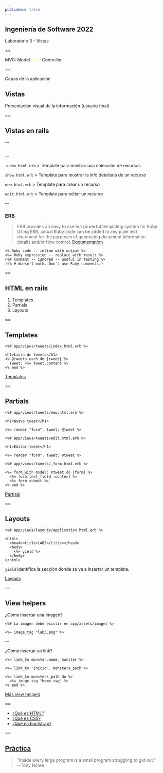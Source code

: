 ```yaml
---
published: false
---
```


## Ingeniería de Software 2022
Laboratorio 3 - Vistas

==

MVC: Model <span style="color: #efa">View</span> Controller

==

Capas de la aplicación

## Vistas
Presentación visual de la información (usuario final)

==

## Vistas en rails

--

<img data-src="../assets/views-folder.png" class="r-stretch">

--

<span class="">`index.html.erb` > Template para mostrar una colección de recursos</span>

<span class="fragment">`show.html.erb` > Template para mostrar la info detallada de un recurso</span>

<span class="fragment">`new.html.erb` > Template para crear un recurso</span>

<span class="fragment">`edit.html.erb` > Template para editar un recurso</span>

--

### ERB

> ERB provides an easy to use but powerful templating system for Ruby. Using ERB, actual Ruby code can be added to any plain text document for the purposes of generating document information details and/or flow control. [Documentation](https://rubyapi.org/3.1/o/erb)

```erb
<% Ruby code -- inline with output %>
<%= Ruby expression -- replace with result %>
<%# comment -- ignored -- useful in testing %>
(<% # doesn't work. Don't use Ruby comments.)
```

==

## HTML en rails

1. Templates
1. Partials
1. Layouts

==

## Templates

```erb
<%# app/views/tweets/index.html.erb %>

<h1>Lista de tweets</h1>
<% @tweets.each do |tweet| %>
  Tweet: <%= tweet.content %>
<% end %>
```

[Templates](https://guides.rubyonrails.org/action_view_overview.html#templates)

==

## Partials

```erb
<%# app/views/tweets/new.html.erb %>

<h1>Nuevo tweet</h1>

<%= render "form", tweet: @tweet %>
```

<div class="fragment">

```erb
<%# app/views/tweets/edit.html.erb %>

<h1>Editar tweet</h1>

<%= render "form", tweet: @tweet %>
```

</div>

<div class="fragment">

```erb
<%# app/views/tweets/_form.html.erb %>

<%= form_with model: @tweet do |form| %>
  <%= form.text_field :content %>
  <%= form.submit %>
<% end %>
```

</div>

[Partials](https://guides.rubyonrails.org/action_view_overview.html#partials)

==

## Layouts

```erb
<%# app/views/layouts/application.html.erb %>

<html>
  <head><title>LAB3</title></head>
  <body>
    <%= yield %>
  </body>
</html>
```

`yield` identifica la sección donde se va a insertar un template.

[Layouts](https://guides.rubyonrails.org/action_view_overview.html#layouts)

==

## View helpers

¿Cómo insertar una imagen?

```erb
<%# La imagen debe existir en app/assets/images %>

<%= image_tag "lab3.png" %>
```

--

¿Cómo insertar un link?

```erb
<%= link_to monster.name, monster %>

<%= link_to "Inicio", monsters_path %>

<%= link_to monsters_path do %>
  <%= image_tag "home.svg" %>
<% end %>
```

[Más view helpers](https://guides.rubyonrails.org/action_view_helpers.html)

==

- [¿Qué es HTML?](https://developer.mozilla.org/en-US/docs/Web/HTML)
- [¿Qué es CSS?](https://developer.mozilla.org/en-US/docs/Web/CSS)
- [¿Qué es bootstrap?](https://getbootstrap.com/)

==

## [Práctica](https://github.com/I110IS/lab3/blob/master/README.md)

> "Inside every large program is a small program struggling to get out." --Tony Hoare
